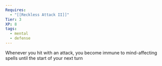 ```yaml
---
Requires:
  - "[[Reckless Attack II]]"
Tier: 3
XP: 8
tags:
  - mental
  - defense
---
```


Whenever you hit with an attack, you become immune to mind-affecting spells until the start of your next turn